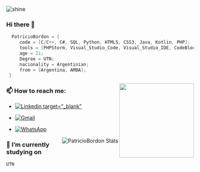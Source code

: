 ![shine](https://github.com/PatricioBordon/PatricioBordon/assets/95234993/603ec048-fae5-4a33-9822-7dab81991d87)


### Hi there 👋

```c#
  PatricioBordon = {
     code = [C/C++, C#, SQL, Python, HTML5, CSS3, Java, Kotlin, PHP];
     tools = [PHPStorm, Visual_Studio_Code, Visual_Studio_IDE, CodeBlocks, Source_Tree, BitBucket, JupyterLab, Git_Bash, Git, Gimp];
     age = 21;
     Degree = UTN;
     nacionality = Argentinian;
     from = [Argentina, AMBA];
 }

```
<img align= "right" width= "200px" src= "https://pa1.narvii.com/6580/8098c6e9207376889eeb0532d9f5a0723c4d73f5_hq.gif"/>

### 📫 How to reach me:
- [![Linkedin target="_blank"](https://img.shields.io/badge/-LinkedIn-blue?style=flat&logo=Linkedin&logoColor=white)](https://www.linkedin.com/in/patricio-bordon-6511981b3/ )
- [![Gmail](https://img.shields.io/badge/-Gmail-c14438?style=flat&logo=Gmail&logoColor=white)](mailto:patriciobordon123@gmail.com)
- [![WhatsApp](https://img.shields.io/badge/WhatsApp-+5491154635022-25D366?style=for-the-badge&logo=whatsapp&logoColor=whitelogo=whatsapp&style=flat&href=https://walink.co/e12c21)](https://walink.co/e12c21)


  <img align= "right" src="https://github-readme-stats.vercel.app/api?username=PatricioBordon&show_icons=true&theme=radical" alt="PatricioBordon Stats" />
</a>

### 🔭 I’m currently studying on 
``
 UTN
``

